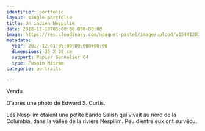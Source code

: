 ```yaml
---
identifier: portfolio
layout: single-portfolio
title: Un indien Nespilim
date: 2018-12-10T05:00:00.000+00:00
image: https://res.cloudinary.com/npaquet-pastel/image/upload/v1544120364/DSC06819-1-819x1024.jpg
metadata:
  year: 2017-12-01T05:00:00.000+00:00
  dimensions: 35 X 25 cm
  support: Papier Sennelier C4
  type: Fusain Nitram
categorie: portraits

---
```

Vendu.

D’après une photo de Edward S. Curtis.

Les Nespilim étaient une petite bande Salish qui vivait au nord de la Columbia, dans la vallée de la rivière Nespilim. Peu d’entre eux ont survécu.